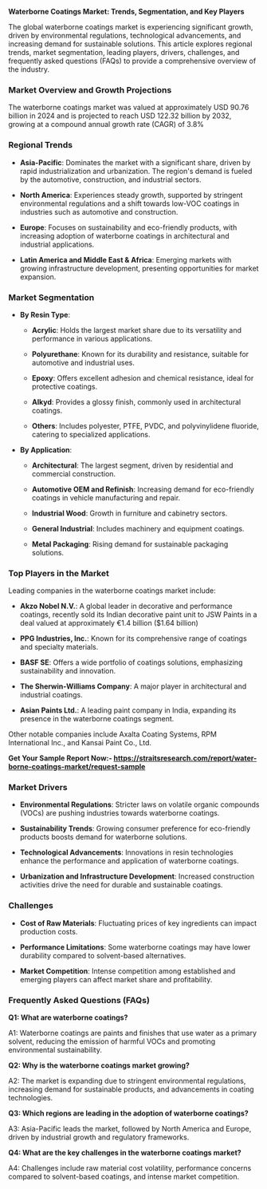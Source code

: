<div>
<div>
<div>
<div>
<article dir="auto" tabindex="-1" data-turn-id="23f7d64b-9785-4569-bae8-4a9fe059eeca" data-testid="conversation-turn-2" data-scroll-anchor="true" data-turn="assistant">
<div>
<div tabindex="-1">
<div>
<div dir="auto" data-message-author-role="assistant" data-message-id="3b8f6c0d-2dcf-4208-8c0f-00c85d4e3753" data-message-model-slug="gpt-5-mini">
<div>
<div>
<p data-start="40" data-end="109"><strong data-start="40" data-end="109">Waterborne Coatings Market: Trends, Segmentation, and Key Players</strong></p>
<p data-start="111" data-end="487">The global waterborne coatings market is experiencing significant growth, driven by environmental regulations, technological advancements, and increasing demand for sustainable solutions. This article explores regional trends, market segmentation, leading players, drivers, challenges, and frequently asked questions (FAQs) to provide a comprehensive overview of the industry.</p>
<h3 data-start="494" data-end="540"><strong data-start="498" data-end="540">Market Overview and Growth Projections</strong></h3>
<p data-start="542" data-end="958">The waterborne coatings market was valued at approximately USD 90.76 billion in 2024 and is projected to reach USD 122.32 billion by 2032, growing at a compound annual growth rate (CAGR) of 3.8%&nbsp;</p>
<h3 data-start="965" data-end="988"><strong data-start="969" data-end="988">Regional Trends</strong></h3>
<ul data-start="990" data-end="1695">
<li data-start="990" data-end="1195">
<p data-start="992" data-end="1195"><strong data-start="992" data-end="1008">Asia-Pacific</strong>: Dominates the market with a significant share, driven by rapid industrialization and urbanization. The region's demand is fueled by the automotive, construction, and industrial sectors.</p>
</li>
<li data-start="1197" data-end="1381">
<p data-start="1199" data-end="1381"><strong data-start="1199" data-end="1216">North America</strong>: Experiences steady growth, supported by stringent environmental regulations and a shift towards low-VOC coatings in industries such as automotive and construction.</p>
</li>
<li data-start="1383" data-end="1543">
<p data-start="1385" data-end="1543"><strong data-start="1385" data-end="1395">Europe</strong>: Focuses on sustainability and eco-friendly products, with increasing adoption of waterborne coatings in architectural and industrial applications.</p>
</li>
<li data-start="1545" data-end="1695">
<p data-start="1547" data-end="1695"><strong data-start="1547" data-end="1589">Latin America and Middle East &amp; Africa</strong>: Emerging markets with growing infrastructure development, presenting opportunities for market expansion.</p>
</li>
</ul>
<h3 data-start="1702" data-end="1729"><strong data-start="1706" data-end="1729">Market Segmentation</strong></h3>
<ul data-start="1731" data-end="2716">
<li data-start="1731" data-end="2265">
<p data-start="1733" data-end="1751"><strong data-start="1733" data-end="1750">By Resin Type</strong>:</p>
<ul data-start="1754" data-end="2265">
<li data-start="1754" data-end="1863">
<p data-start="1756" data-end="1863"><strong data-start="1756" data-end="1767">Acrylic</strong>: Holds the largest market share due to its versatility and performance in various applications.</p>
</li>
<li data-start="1866" data-end="1971">
<p data-start="1868" data-end="1971"><strong data-start="1868" data-end="1884">Polyurethane</strong>: Known for its durability and resistance, suitable for automotive and industrial uses.</p>
</li>
<li data-start="1974" data-end="2068">
<p data-start="1976" data-end="2068"><strong data-start="1976" data-end="1985">Epoxy</strong>: Offers excellent adhesion and chemical resistance, ideal for protective coatings.</p>
</li>
<li data-start="2071" data-end="2150">
<p data-start="2073" data-end="2150"><strong data-start="2073" data-end="2082">Alkyd</strong>: Provides a glossy finish, commonly used in architectural coatings.</p>
</li>
<li data-start="2153" data-end="2265">
<p data-start="2155" data-end="2265"><strong data-start="2155" data-end="2165">Others</strong>: Includes polyester, PTFE, PVDC, and polyvinylidene fluoride, catering to specialized applications.</p>
</li>
</ul>
</li>
<li data-start="2267" data-end="2716">
<p data-start="2269" data-end="2288"><strong data-start="2269" data-end="2287">By Application</strong>:</p>
<ul data-start="2291" data-end="2716">
<li data-start="2291" data-end="2383">
<p data-start="2293" data-end="2383"><strong data-start="2293" data-end="2310">Architectural</strong>: The largest segment, driven by residential and commercial construction.</p>
</li>
<li data-start="2386" data-end="2501">
<p data-start="2388" data-end="2501"><strong data-start="2388" data-end="2419">Automotive OEM and Refinish</strong>: Increasing demand for eco-friendly coatings in vehicle manufacturing and repair.</p>
</li>
<li data-start="2504" data-end="2569">
<p data-start="2506" data-end="2569"><strong data-start="2506" data-end="2525">Industrial Wood</strong>: Growth in furniture and cabinetry sectors.</p>
</li>
<li data-start="2572" data-end="2640">
<p data-start="2574" data-end="2640"><strong data-start="2574" data-end="2596">General Industrial</strong>: Includes machinery and equipment coatings.</p>
</li>
<li data-start="2643" data-end="2716">
<p data-start="2645" data-end="2716"><strong data-start="2645" data-end="2664">Metal Packaging</strong>: Rising demand for sustainable packaging solutions.</p>
</li>
</ul>
</li>
</ul>
<h3 data-start="2723" data-end="2756"><strong data-start="2727" data-end="2756">Top Players in the Market</strong></h3>
<p data-start="2758" data-end="2818">Leading companies in the waterborne coatings market include:</p>
<ul data-start="2820" data-end="3480">
<li data-start="2820" data-end="3061">
<p data-start="2822" data-end="3061"><strong data-start="2822" data-end="2841">Akzo Nobel N.V.</strong>: A global leader in decorative and performance coatings, recently sold its Indian decorative paint unit to JSW Paints in a deal valued at approximately &euro;1.4 billion ($1.64 billion)</p>
</li>
<li data-start="3063" data-end="3161">
<p data-start="3065" data-end="3161"><strong data-start="3065" data-end="3089">PPG Industries, Inc.</strong>: Known for its comprehensive range of coatings and specialty materials.</p>
</li>
<li data-start="3163" data-end="3267">
<p data-start="3165" data-end="3267"><strong data-start="3165" data-end="3176">BASF SE</strong>: Offers a wide portfolio of coatings solutions, emphasizing sustainability and innovation.</p>
</li>
<li data-start="3269" data-end="3361">
<p data-start="3271" data-end="3361"><strong data-start="3271" data-end="3303">The Sherwin-Williams Company</strong>: A major player in architectural and industrial coatings.</p>
</li>
<li data-start="3363" data-end="3480">
<p data-start="3365" data-end="3480"><strong data-start="3365" data-end="3386">Asian Paints Ltd.</strong>: A leading paint company in India, expanding its presence in the waterborne coatings segment.</p>
</li>
</ul>
<p data-start="3482" data-end="3627">Other notable companies include Axalta Coating Systems, RPM International Inc., and Kansai Paint Co., Ltd.</p>
<p data-start="3482" data-end="3627"><strong>Get Your Sample Report Now:-&nbsp;<a href="https://straitsresearch.com/report/water-borne-coatings-market/request-sample">https://straitsresearch.com/report/water-borne-coatings-market/request-sample</a>&nbsp;</strong></p>
<h3 data-start="3634" data-end="3656"><strong data-start="3638" data-end="3656">Market Drivers</strong></h3>
<ul data-start="3658" data-end="4189">
<li data-start="3658" data-end="3793">
<p data-start="3660" data-end="3793"><strong data-start="3660" data-end="3689">Environmental Regulations</strong>: Stricter laws on volatile organic compounds (VOCs) are pushing industries towards waterborne coatings.</p>
</li>
<li data-start="3795" data-end="3917">
<p data-start="3797" data-end="3917"><strong data-start="3797" data-end="3822">Sustainability Trends</strong>: Growing consumer preference for eco-friendly products boosts demand for waterborne solutions.</p>
</li>
<li data-start="3919" data-end="4050">
<p data-start="3921" data-end="4050"><strong data-start="3921" data-end="3951">Technological Advancements</strong>: Innovations in resin technologies enhance the performance and application of waterborne coatings.</p>
</li>
<li data-start="4052" data-end="4189">
<p data-start="4054" data-end="4189"><strong data-start="4054" data-end="4101">Urbanization and Infrastructure Development</strong>: Increased construction activities drive the need for durable and sustainable coatings.</p>
</li>
</ul>
<h3 data-start="4196" data-end="4214"><strong data-start="4200" data-end="4214">Challenges</strong></h3>
<ul data-start="4216" data-end="4563">
<li data-start="4216" data-end="4311">
<p data-start="4218" data-end="4311"><strong data-start="4218" data-end="4243">Cost of Raw Materials</strong>: Fluctuating prices of key ingredients can impact production costs.</p>
</li>
<li data-start="4313" data-end="4434">
<p data-start="4315" data-end="4434"><strong data-start="4315" data-end="4342">Performance Limitations</strong>: Some waterborne coatings may have lower durability compared to solvent-based alternatives.</p>
</li>
<li data-start="4436" data-end="4563">
<p data-start="4438" data-end="4563"><strong data-start="4438" data-end="4460">Market Competition</strong>: Intense competition among established and emerging players can affect market share and profitability.</p>
</li>
</ul>
<h3 data-start="4570" data-end="4611"><strong data-start="4574" data-end="4611">Frequently Asked Questions (FAQs)</strong></h3>
<p data-start="4613" data-end="4650"><strong data-start="4613" data-end="4650">Q1: What are waterborne coatings?</strong></p>
<p data-start="4652" data-end="4818">A1: Waterborne coatings are paints and finishes that use water as a primary solvent, reducing the emission of harmful VOCs and promoting environmental sustainability.</p>
<p data-start="4820" data-end="4874"><strong data-start="4820" data-end="4874">Q2: Why is the waterborne coatings market growing?</strong></p>
<p data-start="4876" data-end="5033">A2: The market is expanding due to stringent environmental regulations, increasing demand for sustainable products, and advancements in coating technologies.</p>
<p data-start="5035" data-end="5108"><strong data-start="5035" data-end="5108">Q3: Which regions are leading in the adoption of waterborne coatings?</strong></p>
<p data-start="5110" data-end="5237">A3: Asia-Pacific leads the market, followed by North America and Europe, driven by industrial growth and regulatory frameworks.</p>
<p data-start="5239" data-end="5309"><strong data-start="5239" data-end="5309">Q4: What are the key challenges in the waterborne coatings market?</strong></p>
<p data-start="5311" data-end="5452">A4: Challenges include raw material cost volatility, performance concerns compared to solvent-based coatings, and intense market competition.</p>
</div>
</div>
</div>
</div>
</div>
</div>
</article>
</div>
</div>
</div>
</div>
